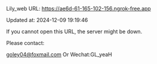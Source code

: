 Lily_web URL: https://ae6d-61-165-102-156.ngrok-free.app

Updated at: 2024-12-09 19:19:46

If you cannot open this URL, the server might be down.

Please contact: 

goley04@foxmail.com Or Wechat:GL_yeaH